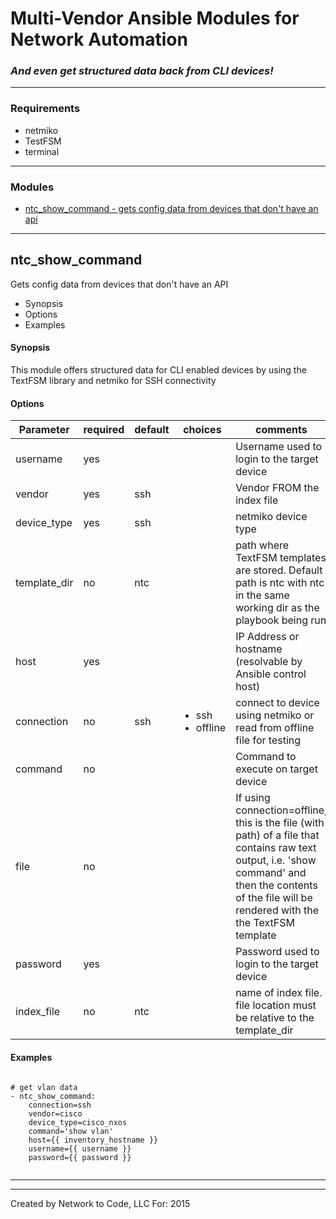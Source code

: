 # Multi-Vendor Ansible Modules for Network Automation
### *And even get structured data back from CLI devices!*

---
### Requirements
* netmiko
* TestFSM
* terminal

---
### Modules

  * [ntc_show_command - gets config data from devices that don't have an api](#ntc_show_command)

---

## ntc_show_command
Gets config data from devices that don't have an API

  * Synopsis
  * Options
  * Examples

#### Synopsis
 This module offers structured data for CLI enabled devices by using the TextFSM library and netmiko for SSH connectivity

#### Options

| Parameter     | required    | default  | choices    | comments |
| ------------- |-------------| ---------|----------- |--------- |
| username  |   yes  |  | <ul></ul> |  Username used to login to the target device  |
| vendor  |   yes  |  ssh  | <ul></ul> |  Vendor FROM the index file  |
| device_type  |   yes  |  ssh  | <ul></ul> |  netmiko device type  |
| template_dir  |   no  |  ntc  | <ul></ul> |  path where TextFSM templates are stored. Default path is ntc with ntc in the same working dir as the playbook being run  |
| host  |   yes  |  | <ul></ul> |  IP Address or hostname (resolvable by Ansible control host)  |
| connection  |   no  |  ssh  | <ul> <li>ssh</li>  <li>offline</li> </ul> |  connect to device using netmiko or read from offline file for testing  |
| command  |   no  |  | <ul></ul> |  Command to execute on target device  |
| file  |   no  |  | <ul></ul> |  If using connection=offline, this is the file (with path) of a file that contains raw text output, i.e. 'show command' and then the contents of the file will be rendered with the the TextFSM template  |
| password  |   yes  |  | <ul></ul> |  Password used to login to the target device  |
| index_file  |   no  |  ntc  | <ul></ul> |  name of index file.  file location must be relative to the template_dir  |


 
#### Examples

```

# get vlan data
- ntc_show_command:
    connection=ssh
    vendor=cisco
    device_type=cisco_nxos
    command='show vlan'
    host={{ inventory_hostname }}
    username={{ username }}
    password={{ password }}


```



---


---
Created by Network to Code, LLC
For:
2015
